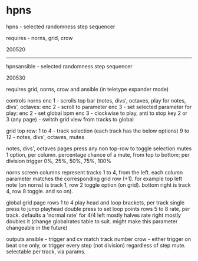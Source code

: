 # hpns
hpns - selected randomness step sequencer

requires - norns, grid, crow

200520

---------

hpnsansible - selected randomness step sequencer

200530

requires grid, norns, crow and ansible (in teletype expander mode)

controls
norns
enc 1 - scrolls top bar (notes, divs', octaves, play
 for notes, divs', octaves:
  enc 2 - scroll to parameter
  enc 3 - set selected parameter
 for play:
  enc 2 - set global bpm
  enc 3 - clockwise to play, anti to stop
 key 2 or 3 (any page) - switch grid view from tracks to global

grid
 top row:
  1 to 4 - track selection (each track has the below options)
  9 to 12 - notes, divs', octaves, mutes

 notes, divs', octaves pages
  press any non top-row to toggle selection
 mutes
  1 option, per column. percentage chance of a mute,
  from top to bottom; per division trigger
  0%, 25%, 50%, 75%, 100%

norns  screen columns represent tracks 1 to 4, from the left.
each column parameter matches the corresponding grid row (+1).
for example top left note (on norns) is track 1,  row 2 toggle option (on grid).
bottom right is track 4, row 8 toggle. and so on).

global grid page
 rows 1 to 4
  play head and loop brackets, per track
  single press to jump playhead
  double press to set loop points
 rows 5 to 8
  rate, per track.
  defaults a 'normal rate' for 4/4
  left mostly halves rate
  right mostly doubles it
  (change globalrates table to suit. might make this parameter changeable in the future)

outputs
 ansible - trigger and cv match track number
 crow - either trigger on beat one only, or
             trigger every step (not division)
             regardless of step mute.
             selectable per track, via params.
